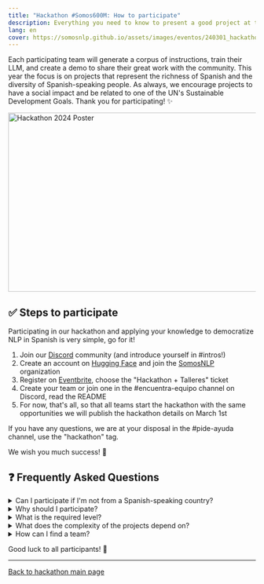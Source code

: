 ```yaml
---
title: "Hackathon #Somos600M: How to participate"
description: Everything you need to know to present a good project at the hackathon
lang: en
cover: https://somosnlp.github.io/assets/images/eventos/240301_hackathon.jpg
---
```


Each participating team will generate a corpus of instructions, train their LLM, and create a demo to share their great work with the community. This year the focus is on projects that represent the richness of Spanish and the diversity of Spanish-speaking people. As always, we encourage projects to have a social impact and be related to one of the UN's Sustainable Development Goals. Thank you for participating! ✨

<div class="flex justify-center">
<a href="https://hackathonsomosnlp2024.eventbrite.com/?aff=w" target="_blank">
    <img src="https://somosnlp.github.io/assets/images/eventos/240301_hackathon.jpg"
        width="650" height="365" alt="Hackathon 2024 Poster" />
</a>
</div>

<!-- Registrations open until March 15! -->

## ✅ Steps to participate

Participating in our hackathon and applying your knowledge to democratize NLP in Spanish is very simple, go for it!

1. Join our [Discord](https://discord.com/invite/my8w7JUxZR) community (and introduce yourself in #intros!)
2. Create an account on [Hugging Face](https://huggingface.co/join) and join the [SomosNLP](https://huggingface.co/organizations/somosnlp/share/qgytUhPKvxVxsbZWTzVUAUSUnZmVXNPmjc) organization
3. Register on [Eventbrite](https://hackathonsomosnlp2024.eventbrite.com/?aff=w), choose the "Hackathon + Talleres" ticket
4. Create your team or join one in the #encuentra-equipo channel on Discord, read the README
5. For now, that's all, so that all teams start the hackathon with the same opportunities we will publish the hackathon details on March 1st

If you have any questions, we are at your disposal in the #pide-ayuda channel, use the "hackathon" tag.

We wish you much success! 🚀

## ❓ Frequently Asked Questions

<details>
<summary>Can I participate if I'm not from a Spanish-speaking country?</summary>

Absolutely! While the focus of the hackathon is on the Spanish language and its varieties, we welcome participants from all over the world. Diversity enriches the projects and the community!

</details>

<details>
<summary>Why should I participate?</summary>

By joining this hackathon, you will have the opportunity to:

- ✅ Understand how large language models (LLMs) work and discover the challenges of each stage of their development: corpus creation, training, and evaluation
- ✅ Participate in the creation of a quality and diverse corpus that includes the different varieties of Spanish and co-official languages (top as an experience and top for the CV)
- ✅ Resolve all your doubts about NLP during "Ask Me Anything" mentoring sessions
- ✅ Receive support to present your work in a paper
- ✅ Win prizes to continue growing as a professional and get a certificate
- ✅ Join the largest community of Spanish speakers who study, work, and research in NLP

</details>

<details>
<summary>What is the required level?</summary>

From the SomosNLP team, we want to encourage you to participate regardless of your current knowledge. In previous editions, we have had groups from research institutes and groups of undergraduate students, all projects add up!

- 📖 We will hold a series of **hands-on workshops** showing you how to develop a project so you have a reference example. To warm up, you can watch those from the previous edition:

  - [Fine-tuning LLMs (Manu Romero)](https://somosnlp.org/hackathon-2023/fine-tuning-llms)
  - [Data Labeling with Argilla (Daniel Vila)](https://somosnlp.org/hackathon-2023/data-labeling-with-argilla)

- ❓ We will organize **AMAs** (Ask Me Anything) with experts and mentors to solve your doubts.

</details>

<details>
<summary>What does the complexity of the projects depend on?</summary>

We will provide an example of how to create a dataset, train a model, and create a demo. It's up to you and your team to choose how much to research and work to improve the base version. The difficulty also depends on the use case, the origin of the data, the time you dedicate to its curation, the training technique, the iterations you make, and how elaborate you want your demo to be. You are free to choose everything!

</details>

<details>
<summary>How can I find a team?</summary>

Finding a team is easy! You can:

- 👀 Look for posts from other participants who are looking for team members and respond to them, OR
- 📢 Post a message in the #encuentra-equipo channel on our Discord specifying the topic you would like to work on and that it will be an English-speaking team your skills and what you're looking for in a team

We encourage diversity in teams, including a mix of skills, experiences, and backgrounds. This diversity often leads to more innovative and comprehensive projects.

</details>

<!--
## 📅 Important Dates

- **March 1**: Official start of the hackathon and release of detailed guidelines.
- **March 15**: Registration deadline. Make sure your team is registered by this date!
- **March 24**: Submission deadline for projects.
- **March 26**: Presentation of projects to the community and jury evaluation.
- **April 1**: Announcement of winners and closing ceremony.

Remember, the most important thing is to learn, share, and enjoy the process. We can't wait to see what you'll create!
-->

Good luck to all participants! 🌟

---

[Back to hackathon main page](https://somosnlp.org/en/hackathon)
